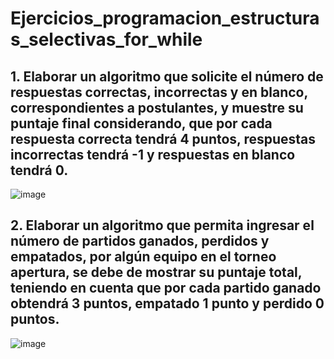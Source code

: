 # Ejercicios_programacion_estructuras_selectivas_for_while

## 1. Elaborar un algoritmo que solicite el número de respuestas correctas, incorrectas y en blanco, correspondientes a postulantes, y muestre su puntaje final considerando, que por cada respuesta correcta tendrá 4 puntos, respuestas incorrectas tendrá -1 y respuestas en blanco tendrá 0.
![image](https://github.com/user-attachments/assets/3c4b6278-5fd0-490e-bd8d-365ebbf30686)

## 2. Elaborar un algoritmo que permita ingresar el número de partidos ganados, perdidos y empatados, por algún equipo en el torneo apertura, se debe de mostrar su puntaje total, teniendo en cuenta que por cada partido ganado obtendrá 3 puntos, empatado 1 punto y perdido 0 puntos.
![image](https://github.com/user-attachments/assets/f4116382-3e0d-4ea8-a411-3fbb8fc0a787)



